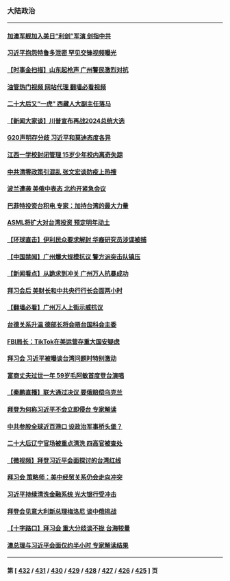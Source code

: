 ### 大陆政治
---
#### [加澳军舰加入美日“利剑”军演 剑指中共](../../pages/ncid277/n13867220.md?11170445) 
#### [习近平抱怨特鲁多泄密 罕见交锋视频曝光](../../pages/ncid277/n13867231.md?11170445) 
#### [【时事金扫描】山东起枪声 广州警民激烈对抗](../../pages/ncid277/n13867088.md?11170445) 
#### [油管热门视频 网站代理 翻墙必看视频](http://138.2.39.72:81/youtube.html?epic-marker?11170445)
#### [二十大后又“一虎” 西藏人大副主任落马](../../pages/ncid277/n13867062.md?11170445) 
#### [【新闻大家谈】川普宣布再战2024总统大选](../../pages/ncid277/n13867145.md?11170445) 
#### [G20声明存分歧 习近平和莫迪态度各异](../../pages/ncid277/n13866486.md?11170445) 
#### [江西一学校封闭管理 15岁少年校内离奇失踪](../../pages/ncid277/n13867014.md?11170445) 
#### [中共清零政策引混乱 张文宏谈防疫上热搜](../../pages/ncid277/n13866985.md?11170445) 
#### [波兰遭袭 美俄中表态 北约开紧急会议](../../pages/ncid277/n13866986.md?11170445) 
#### [巴菲特投资台积电 专家：加持台湾的最大力量](../../pages/ncid277/n13866974.md?11170445) 
#### [ASML将扩大对台湾投资 预定明年动土](../../pages/ncid277/n13866900.md?11170445) 
#### [【环球直击】伊利民众要求解封 华裔研究员涉谍被捕](../../pages/ncid277/n13866534.md?11170445) 
#### [【中国禁闻】广州爆大规模抗议 警方派突击队镇压](../../pages/ncid277/n13866570.md?11170445) 
#### [【新闻看点】从跪求到冲关 广州万人抗暴成功](../../pages/ncid277/n13866587.md?11170445) 
#### [拜习会后 美财长和中共央行行长会面两小时](../../pages/ncid277/n13866773.md?11170445) 
#### [【翻墙必看】广州万人上街示威抗议](../../pages/ncid277/n13866713.md?11170445) 
#### [台德关系升温 德部长将会晤台国科会主委](../../pages/ncid277/n13866729.md?11170445) 
#### [FBI局长：TikTok在美运营存重大国安疑虑](../../pages/ncid277/n13866627.md?11170445) 
#### [拜习会 习近平被曝谈台湾问题时特别激动](../../pages/ncid277/n13866581.md?11170445) 
#### [富商丈夫过世一年 59岁毛阿敏首度登台演唱](../../pages/ncid277/n13866598.md?11170445) 
#### [【秦鹏直播】联大通过决议 要俄赔偿乌克兰](../../pages/ncid277/n13866612.md?11170445) 
#### [拜登为何称习近平不会立即侵台 专家解读](../../pages/ncid277/n13866550.md?11170445) 
#### [中共参股全球近百港口 设政治军事桥头堡？](../../pages/ncid277/n13866319.md?11170445) 
#### [二十大后辽宁官场被重点清洗 四高官被查处](../../pages/ncid277/n13866248.md?11170445) 
#### [【微视频】拜登习近平会面探讨的台湾红线](../../pages/ncid277/n13866485.md?11170445) 
#### [拜习会 策略师：美中经贸关系仍会走向冲突](../../pages/ncid277/n13866551.md?11170445) 
#### [习近平持续清洗金融系统 光大银行受冲击](../../pages/ncid277/n13866193.md?11170445) 
#### [拜登会见意大利新总理梅洛尼 谈中俄挑战](../../pages/ncid277/n13866529.md?11170445) 
#### [【十字路口】拜习会 重大分歧谈不拢 台海较量](../../pages/ncid277/n13866405.md?11170445) 
#### [澳总理与习近平会面仅约半小时 专家解读结果](../../pages/ncid277/n13866458.md?11170445) 

---
#### 第 [ [432](./432.md?11170445) / [431](./431.md?11170445) / [430](./430.md?11170445) / [429](./429.md?11170445) / [428](./428.md?11170445) / [427](./427.md?11170445) / [426](./426.md?11170445) / [425](./425.md?11170445) ] 页
